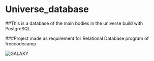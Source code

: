 # Universe_database
##This is a database of the main bodies in the universe build with PostgreSQL

###Project made as requirement for Relational Database program of freecodecamp

![GALAXY](https://user-images.githubusercontent.com/111712251/194697480-8534de75-696c-4334-a803-b3d88d7b7b72.png)
